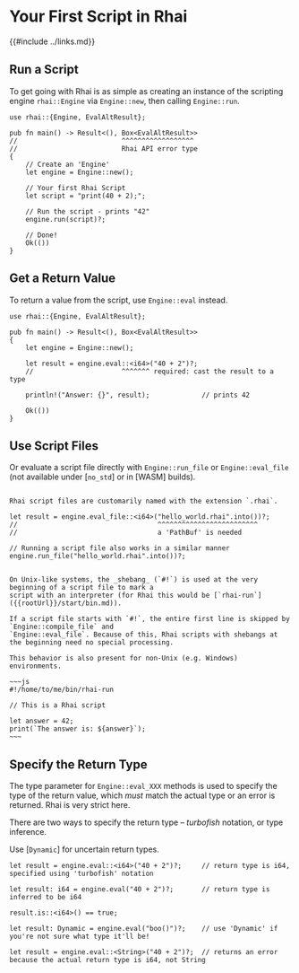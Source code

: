Your First Script in Rhai
=========================

{{#include ../links.md}}


Run a Script
------------

To get going with Rhai is as simple as creating an instance of the scripting engine `rhai::Engine`
via `Engine::new`, then calling `Engine::run`.

```rust,no_run
use rhai::{Engine, EvalAltResult};

pub fn main() -> Result<(), Box<EvalAltResult>>
//                          ^^^^^^^^^^^^^^^^^^
//                          Rhai API error type
{
    // Create an 'Engine'
    let engine = Engine::new();

    // Your first Rhai Script
    let script = "print(40 + 2);";

    // Run the script - prints "42"
    engine.run(script)?;

    // Done!
    Ok(())
}
```


Get a Return Value
------------------

To return a value from the script, use `Engine::eval` instead.

```rust,no_run
use rhai::{Engine, EvalAltResult};

pub fn main() -> Result<(), Box<EvalAltResult>>
{
    let engine = Engine::new();

    let result = engine.eval::<i64>("40 + 2")?;
    //                      ^^^^^^^ required: cast the result to a type

    println!("Answer: {}", result);             // prints 42

    Ok(())
}
```


Use Script Files
----------------

Or evaluate a script file directly with `Engine::run_file` or `Engine::eval_file`
(not available under [`no_std`] or in [WASM] builds).

```admonish info "Script file extension"

Rhai script files are customarily named with the extension `.rhai`.
```

```rust,no_run
let result = engine.eval_file::<i64>("hello_world.rhai".into())?;
//                                   ^^^^^^^^^^^^^^^^^^^^^^^^^
//                                   a 'PathBuf' is needed

// Running a script file also works in a similar manner
engine.run_file("hello_world.rhai".into())?;
```

```admonish tip "Unix shebangs"

On Unix-like systems, the _shebang_ (`#!`) is used at the very beginning of a script file to mark a
script with an interpreter (for Rhai this would be [`rhai-run`]({{rootUrl}}/start/bin.md)).

If a script file starts with `#!`, the entire first line is skipped by `Engine::compile_file` and
`Engine::eval_file`. Because of this, Rhai scripts with shebangs at the beginning need no special processing.

This behavior is also present for non-Unix (e.g. Windows) environments.

~~~js
#!/home/to/me/bin/rhai-run

// This is a Rhai script

let answer = 42;
print(`The answer is: ${answer}`);
~~~
```


Specify the Return Type
-----------------------

The type parameter for `Engine::eval_XXX` methods is used to specify the type of the return value,
which _must_ match the actual type or an error is returned. Rhai is very strict here.

There are two ways to specify the return type &ndash; _turbofish_ notation, or type inference.

Use [`Dynamic`] for uncertain return types.

```rust,no_run
let result = engine.eval::<i64>("40 + 2")?;     // return type is i64, specified using 'turbofish' notation

let result: i64 = engine.eval("40 + 2")?;       // return type is inferred to be i64

result.is::<i64>() == true;

let result: Dynamic = engine.eval("boo()")?;    // use 'Dynamic' if you're not sure what type it'll be!

let result = engine.eval::<String>("40 + 2")?;  // returns an error because the actual return type is i64, not String
```

